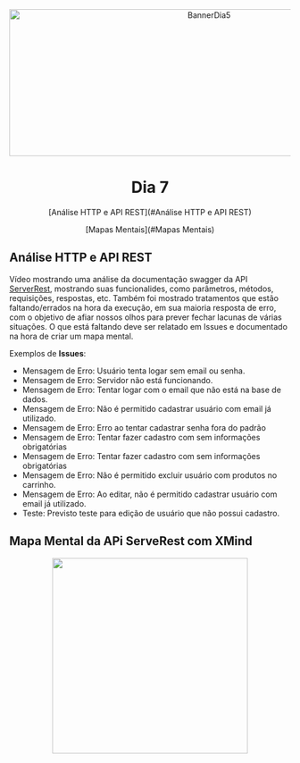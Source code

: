 <div align="center">
    <img src="Img/dia5.png" alt="BannerDia5" width="700px" height="263px">
    <h1> Dia 7 </h1>
    <p>[Análise HTTP e API REST](#Análise HTTP e API REST)</p>
    <p>[Mapas Mentais](#Mapas Mentais)</p>
</div>

## Análise HTTP e API REST
Vídeo mostrando uma análise da documentação swagger da API [ServerRest](https://serverest.dev/#/), mostrando suas funcionalides, como parâmetros, métodos, requisições, respostas, etc. Também foi mostrado tratamentos que estão faltando/errados na hora da execução, em sua maioria resposta de erro, com o objetivo de afiar nossos olhos para prever fechar lacunas de várias situações. O que está faltando deve ser relatado em Issues e documentado na hora de criar um mapa mental.


Exemplos de **Issues**:
- Mensagem de Erro: Usuário tenta logar sem email ou senha.
- Mensagem de Erro: Servidor não está funcionando.
- Mensagem de Erro: Tentar logar com o email que não está na base de dados.
- Mensagem de Erro: Não é permitido cadastrar usuário com email já utilizado.
- Mensagem de Erro: Erro ao tentar cadastrar senha fora do padrão
- Mensagem de Erro: Tentar fazer cadastro com  sem informações obrigatórias
- Mensagem de Erro: Tentar fazer cadastro com  sem informações obrigatórias
- Mensagem de Erro: Não é permitido excluir usuário com produtos no carrinho.
- Mensagem de Erro: Ao editar, não é permitido cadastrar usuário com email já utilizado.
 - Teste: Previsto teste para edição de usuário que não possui cadastro.



## Mapa Mental da APi ServeRest com XMind

<div align="center">
    <img src="Img/MapaMental2.png" width="350px">
</div>
